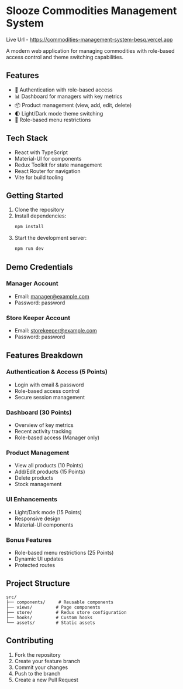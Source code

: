 # Slooze Commodities Management System
Live Url - https://commodities-management-system-besq.vercel.app

A modern web application for managing commodities with role-based access control and theme switching capabilities.

## Features

- 🔐 Authentication with role-based access
- 📊 Dashboard for managers with key metrics
- 📦 Product management (view, add, edit, delete)
- 🌓 Light/Dark mode theme switching
- 👥 Role-based menu restrictions

## Tech Stack

- React with TypeScript
- Material-UI for components
- Redux Toolkit for state management
- React Router for navigation
- Vite for build tooling

## Getting Started

1. Clone the repository
2. Install dependencies:
   ```bash
   npm install
   ```
3. Start the development server:
   ```bash
   npm run dev
   ```

## Demo Credentials

### Manager Account
- Email: manager@example.com
- Password: password

### Store Keeper Account
- Email: storekeeper@example.com
- Password: password

## Features Breakdown

### Authentication & Access (5 Points)
- Login with email & password
- Role-based access control
- Secure session management

### Dashboard (30 Points)
- Overview of key metrics
- Recent activity tracking
- Role-based access (Manager only)

### Product Management
- View all products (10 Points)
- Add/Edit products (15 Points)
- Delete products
- Stock management

### UI Enhancements
- Light/Dark mode (15 Points)
- Responsive design
- Material-UI components

### Bonus Features
- Role-based menu restrictions (25 Points)
- Dynamic UI updates
- Protected routes

## Project Structure

```
src/
├── components/     # Reusable components
├── views/         # Page components
├── store/         # Redux store configuration
├── hooks/         # Custom hooks
└── assets/        # Static assets
```

## Contributing

1. Fork the repository
2. Create your feature branch
3. Commit your changes
4. Push to the branch
5. Create a new Pull Request
